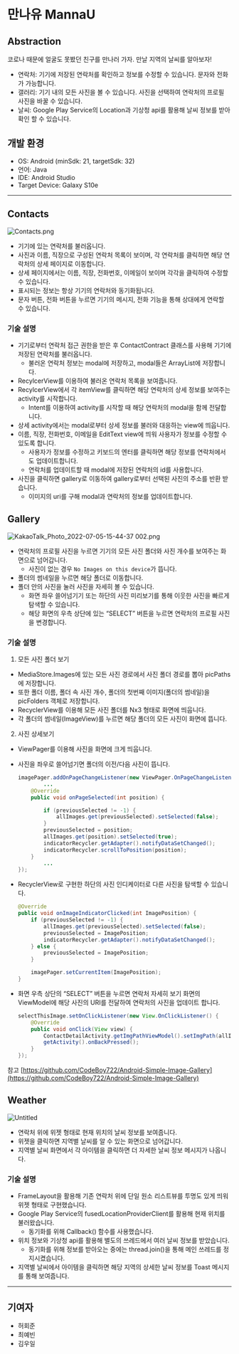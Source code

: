 # 만나유 MannaU


## ****Abstraction****

코로나 때문에 얼굴도 못봤던 친구를 만나러 가자. 만날 지역의 날씨를 알아보자!

- 연락처: 기기에 저장된 연락처를 확인하고 정보를 수정할 수 있습니다. 문자와 전화가 가능합니다.
- 갤러리: 기기 내의 모든 사진을 볼 수 있습니다. 사진을 선택하여 연락처의 프로필 사진을 바꿀 수 있습니다.
- 날씨: Google Play Service의 Location과 기상청 api를 활용해 날씨 정보를 받아 확인 할 수 있습니다.

## 개발 환경

- OS: Android (minSdk: 21, targetSdk: 32)
- 언어: Java
- IDE: Android Studio
- Target Device: Galaxy S10e

---

## Contacts

![Contacts.png](https://user-images.githubusercontent.com/69137469/177309514-59fa1df2-7d92-461d-9351-8e5e9a4c5589.png)

- 기기에 있는 연락처를 불러옵니다.
- 사진과 이름, 직장으로 구성된 연락처 목록이 보이며, 각 연락처를 클릭하면 해당 연락처의 상세 페이지로 이동합니다.
- 상세 페이지에서는 이름, 직장, 전화번호, 이메일이 보이며 각각을 클릭하여 수정할 수 있습니다.
- 표시되는 정보는 항상 기기의 연락처와 동기화됩니다.
- 문자 버튼, 전화 버튼을 누르면 기기의 메시지, 전화 기능을 통해 상대에게 연락할 수 있습니다.

### 기술 설명

- 기기로부터 연락처 접근 권한을 받은 후 ContactContract 클래스를 사용해 기기에 저장된 연락처를 불러옵니다.
    - 불러온 연락처 정보는 modal에 저장하고, modal들은 ArrayList에 저장합니다.
- RecylcerView를 이용하여 불러온 연락처 목록을 보여줍니다.
- RecylcerView에서 각 itemView를 클릭하면 해당 연락처의 상세 정보를 보여주는 activity를 시작합니다.
    - Intent를 이용하여 activity를 시작할 때 해당 연락처의 modal을 함께 전달합니다.
- 상세 activity에서는 modal로부터 상세 정보를 불러와 대응하는 view에 띄웁니다.
- 이름, 직장, 전화번호, 이메일을 EditText view에 띄워 사용자가 정보를 수정할 수 있도록 합니다.
    - 사용자가 정보를 수정하고 키보드의 엔터를 클릭하면 해당 정보를 연락처에서도 업데이트합니다.
    - 연락처를 업데이트할 때 modal에 저장된 연락처의 id를 사용합니다.
- 사진을 클릭하면 gallery로 이동하여 gallery로부터 선택된 사진의 주소를 반환 받습니다.
    - 이미지의 uri를 구해 modal과 연락처의 정보를 업데이트합니다.

## Gallery

![KakaoTalk_Photo_2022-07-05-15-44-37 002.png](https://user-images.githubusercontent.com/69137469/177309664-9bebca0b-b38d-4320-bb8d-aa34a5f9fd14.png)

- 연락처의 프로필 사진을 누르면 기기의 모든 사진 폴더와 사진 개수를 보여주는 화면으로 넘어갑니다.
    - 사진이 없는 경우 `No Images on this device`가 뜹니다.
- 폴더의 썸네일을 누르면 해당 폴더로 이동합니다.
- 폴더 안의 사진을 눌러 사진을 자세히 볼 수 있습니다.
    - 화면 좌우 쓸어넘기기 또는 하단의 사진 미리보기를 통해 이웃한 사진을 빠르게 탐색할 수 있습니다.
    - 해당 화면의 우측 상단에 있는 “SELECT” 버튼을 누르면 연락처의 프로필 사진을 변경합니다.

### **기술 설명**

1. 모든 사진 폴더 보기
- MediaStore.Images에 있는 모든 사진 경로에서 사진 폴더 경로를 뽑아 picPaths에 저장합니다.
- 또한 폴더 이름, 폴더 속 사진 개수, 폴더의 첫번째 이미지(폴더의 썸네일)을 picFolders 객체로 저장합니다.
- RecyclerView를 이용해 모든 사진 폴더를 Nx3 형태로 화면에 띄웁니다.
- 각 폴더의 썸네일(ImageView)를  누르면 해당 폴더의 모든 사진이 화면에 뜹니다.
2. 사진 상세보기
- ViewPager를 이용해 사진을 화면에 크게 띄웁니다.
- 사진을 좌우로 쓸어넘기면 폴더의 이전/다음 사진이 뜹니다.
    
    ```java
    imagePager.addOnPageChangeListener(new ViewPager.OnPageChangeListener() {
    		...
        @Override
        public void onPageSelected(int position) {
    
            if (previousSelected != -1) {
                allImages.get(previousSelected).setSelected(false);
            }
            previousSelected = position;
            allImages.get(position).setSelected(true);
            indicatorRecycler.getAdapter().notifyDataSetChanged();
            indicatorRecycler.scrollToPosition(position);
        }
    		...
    });
    ```
    
- RecyclerView로 구현한 하단의 사진 인디케이터로 다른 사진을 탐색할 수 있습니다.
    
    ```java
    @Override
    public void onImageIndicatorClicked(int ImagePosition) {
        if (previousSelected != -1) {
            allImages.get(previousSelected).setSelected(false);
            previousSelected = ImagePosition;
            indicatorRecycler.getAdapter().notifyDataSetChanged();
        } else {
            previousSelected = ImagePosition;
        }
    
        imagePager.setCurrentItem(ImagePosition);
    }
    ```
    
- 화면 우측 상단의 “SELECT” 버튼을 누르면 연락처 자세히 보기 화면의 ViewModel에 해당 사진의 URI를 전달하여 연락처의 사진을 업데이트 합니다.
    
    ```java
    selectThisImage.setOnClickListener(new View.OnClickListener() {
        @Override
        public void onClick(View view) {
            ContactDetailActivity.getImgPathViewModel().setImgPath(allImages.get(position).getPicturePath());
            getActivity().onBackPressed();
        }
    });
    ```
    

참고 [https://github.com/CodeBoy722/Android-Simple-Image-Gallery](https://github.com/CodeBoy722/Android-Simple-Image-Gallery)

## Weather

![Untitled](https://user-images.githubusercontent.com/69137469/177309773-74bf6b6b-90aa-4120-87f2-d7e72d8ed4ab.png)

- 연락처 위에 위젯 형태로 현재 위치의 날씨 정보를 보여줍니다.
- 위젯을 클릭하면 지역별 날씨를 알 수 있는 화면으로 넘어갑니다.
- 지역별 날씨 화면에서 각 아이템을 클릭하면 더 자세한 날씨 정보 메시지가 나옵니다.

### **기술 설명**

- FrameLayout을 활용해 기존 연락처 위에 단일 원소 리스트뷰를 투명도 있게 띄워 위젯 형태로 구현했습니다.
- Google Play Service의 fusedLocationProviderClient를 활용해 현재 위치를 불러왔습니다.
    - 동기화를 위해 Callback() 함수를 사용했습니다.
- 위치 정보와 기상청 api를 활용해 별도의 쓰레드에서 여러 날씨 정보를 받았습니다.
    - 동기화를 위해 정보를 받아오는 중에는 thread.join()을 통해 메인 쓰레드를 정지시켰습니다.
- 지역별 날씨에서 아이템을 클릭하면 해당 지역의 상세한 날씨 정보를 Toast 메시지를 통해 보여줍니다.

---

## 기여자

- 허회준
- 최예빈
- 김우일
